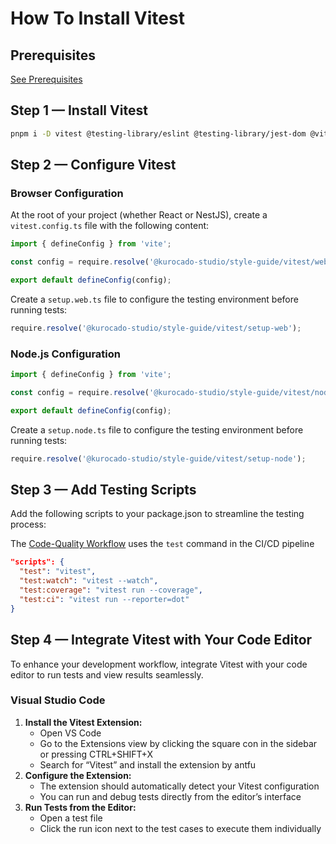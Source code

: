 <!--
 * Made with ❤️ and adobo by Kurocado Studio
 * Copyright (c) 2024. All Rights Reserved.
 *
 * Learn more about Kurocado Studio: {@link https://www.kurocado.studio}
 *
 * Explore our open-source projects: {@link https://github.com/kurocado-studio}
-->

# How To Install Vitest

## Prerequisites

[See Prerequisites](Guides.md)

## Step 1 — Install Vitest

```Bash
pnpm i -D vitest @testing-library/eslint @testing-library/jest-dom @vitejs/plugin-eslint
```

## Step 2 — Configure Vitest

### Browser Configuration

At the root of your project (whether React or NestJS), create a `vitest.config.ts` file with the
following content:

```typescript
import { defineConfig } from 'vite';

const config = require.resolve('@kurocado-studio/style-guide/vitest/web');

export default defineConfig(config);
```

Create a `setup.web.ts` file to configure the testing environment before running tests:

```typescript
require.resolve('@kurocado-studio/style-guide/vitest/setup-web');
```

### Node.js Configuration

```typescript
import { defineConfig } from 'vite';

const config = require.resolve('@kurocado-studio/style-guide/vitest/node');

export default defineConfig(config);
```

Create a `setup.node.ts` file to configure the testing environment before running tests:

```typescript
require.resolve('@kurocado-studio/style-guide/vitest/setup-node');
```

## Step 3 — Add Testing Scripts

Add the following scripts to your package.json to streamline the testing process:

<note>The <a href="Code-Quality.md">Code-Quality Workflow</a> uses the `test` command in the CI/CD
pipeline</note>

```json
"scripts": {
  "test": "vitest",
  "test:watch": "vitest --watch",
  "test:coverage": "vitest run --coverage",
  "test:ci": "vitest run --reporter=dot"
}
```

## Step 4 — Integrate Vitest with Your Code Editor

To enhance your development workflow, integrate Vitest with your code editor to run tests and view
results seamlessly.

### Visual Studio Code

1. **Install the Vitest Extension:**
   - Open VS Code
   - Go to the Extensions view by clicking the square con in the sidebar or pressing CTRL+SHIFT+X
   - Search for “Vitest” and install the extension by antfu
2. **Configure the Extension:**
   - The extension should automatically detect your Vitest configuration
   - You can run and debug tests directly from the editor’s interface
3. **Run Tests from the Editor:**
   - Open a test file
   - Click the run icon next to the test cases to execute them individually

